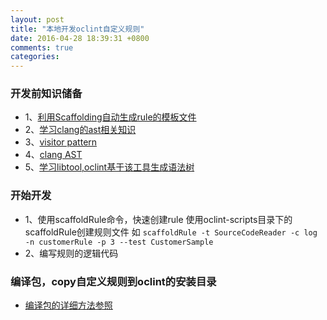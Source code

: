```yaml
---
layout: post
title: "本地开发oclint自定义规则"
date: 2016-04-28 18:39:31 +0800
comments: true
categories: 
---
```


### 开发前知识储备
- 1、[利用Scaffolding自动生成rule的模板文件](http://docs.oclint.org/en/stable/devel/scaffolding.html#creating-rules-with-scaffolding)
- 2、[学习clang的ast相关知识](http://clang.llvm.org/docs/IntroductionToTheClangAST.html)
- 3、[visitor pattern](https://en.wikipedia.org/wiki/Visitor_pattern)
- 4、[clang AST](http://docs.oclint.org/en/stable/devel/clang.html)
- 5、[学习libtool,oclint基于该工具生成语法树](http://clang.llvm.org/docs/LibTooling.html)

### 开始开发
- 1、使用scaffoldRule命令，快速创建rule
使用oclint-scripts目录下的scaffoldRule创建规则文件
如  ```scaffoldRule -t SourceCodeReader -c log -n customerRule -p 3 --test CustomerSample```
- 2、编写规则的逻辑代码

### 编译包，copy自定义规则到oclint的安装目录 
- [编译包的详细方法参照](http://qiuhm.github.io/blog/2016/04/28/how-to-build-oclint/)


